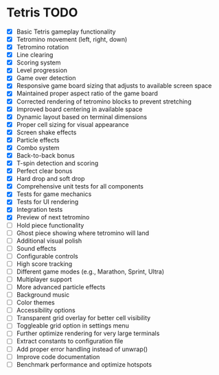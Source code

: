 # Tetris TODO

- [x] Basic Tetris gameplay functionality
- [x] Tetromino movement (left, right, down)
- [x] Tetromino rotation
- [x] Line clearing
- [x] Scoring system
- [x] Level progression
- [x] Game over detection
- [x] Responsive game board sizing that adjusts to available screen space
- [x] Maintained proper aspect ratio of the game board
- [x] Corrected rendering of tetromino blocks to prevent stretching
- [x] Improved board centering in available space
- [x] Dynamic layout based on terminal dimensions
- [x] Proper cell sizing for visual appearance
- [x] Screen shake effects
- [x] Particle effects
- [x] Combo system
- [x] Back-to-back bonus
- [x] T-spin detection and scoring
- [x] Perfect clear bonus
- [x] Hard drop and soft drop
- [x] Comprehensive unit tests for all components
- [x] Tests for game mechanics
- [x] Tests for UI rendering
- [x] Integration tests
- [x] Preview of next tetromino
- [ ] Hold piece functionality
- [ ] Ghost piece showing where tetromino will land
- [ ] Additional visual polish
- [ ] Sound effects
- [ ] Configurable controls
- [ ] High score tracking
- [ ] Different game modes (e.g., Marathon, Sprint, Ultra)
- [ ] Multiplayer support
- [ ] More advanced particle effects
- [ ] Background music
- [ ] Color themes
- [ ] Accessibility options
- [ ] Transparent grid overlay for better cell visibility
- [ ] Toggleable grid option in settings menu
- [ ] Further optimize rendering for very large terminals
- [ ] Extract constants to configuration file
- [ ] Add proper error handling instead of unwrap()
- [ ] Improve code documentation
- [ ] Benchmark performance and optimize hotspots
